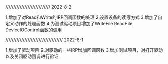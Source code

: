 

////////////////////////////
2022-8-2

1.增加了对Read和Write的IRP回调函数的处理
2.设置设备的读写方式
3.增加了自定义动作的处理函数
4.为测试驱动项目增加了WriteFile ReadFile DeviceIOControl函数的调用

////////////////////////////////////
2022-8-1

1.增加了驱动项目
2.对驱动的一些IRP增加回调函数
3.增加测试项目，对打开驱动以及关闭驱动回调进行验证
